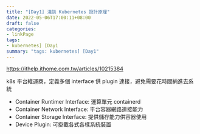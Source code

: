 ```yaml
---
title: "[Day1] 淺談 Kubernetes 設計原理"
date: 2022-05-06T17:00:11+08:00
draft: false
categories:
- linkPage
tags:
- kubernetes] [Day1
summary: "tags: kubernetes] [Day1"
---
```


https://ithelp.ithome.com.tw/articles/10215384

k8s 平台維運商，定義多個 interface 供 plugin 連接，避免需要花時間納進去系統

- Container Runtimer Interface: 運算單元 containerd
- Container Network Interface: 平台容器網路連接能力
- Container Storage Interface: 提供儲存能力供容器使用
- Device Plugin: 可掛載各式各樣系統裝置
